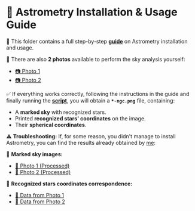 # 🌌 Astrometry Installation & Usage Guide

📂 This folder contains a full step-by-step [**guide**](guide.md) on Astrometry installation and usage.

📸 There are also **2 photos** available to perform the sky analysis yourself:
- [📷 Photo 1](photo_2023-08-17_00-00-37.jpg)
- [📷 Photo 2](photo_2024-08-27_22-47-37.jpg)

✅ If everything works correctly, following the instructions in the guide and finally running the [**script**](astrosolver.py), you will obtain a **`*-ngc.png`** file, containing:
- A **marked sky** with recognized stars.
- Printed **recognized stars' coordinates** on the image.
- Their **spherical coordinates**.

⚠️ **Troubleshooting:**
If, for some reason, you didn't manage to install Astrometry, you can find the results already obtained by [me](https://github.com/DanLyss):

🌠 **Marked sky images:**
- [🔭 Photo 1 (Processed)](photo_2023-08-17_00-00-37-ngc.png)
- [🔭 Photo 2 (Processed)](photo_2024-08-27_22-47-37-ngc.png)

📜 **Recognized stars coordinates correspondence:**
- [📄 Data from Photo 1](parsed_stars_photo_2023-08-17_00-00-37.txt)
- [📄 Data from Photo 2](parsed_stars_photo_2024-08-27_22-47-37.txt)


